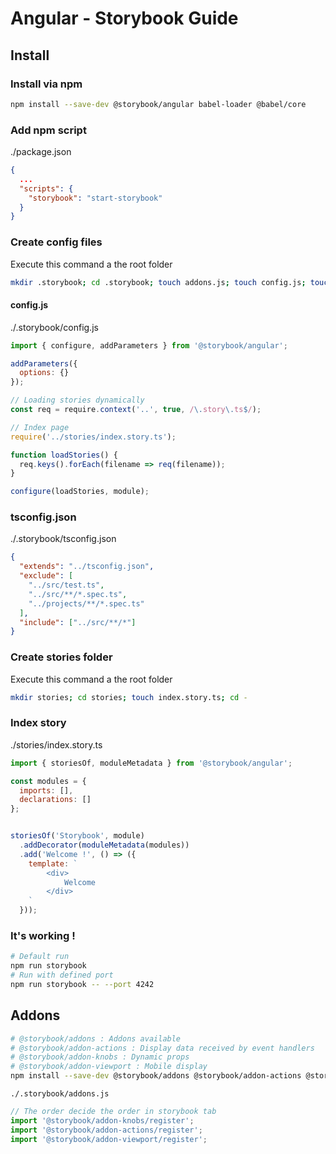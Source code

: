 # Angular - Storybook Guide

## Install

### Install via npm

```sh
npm install --save-dev @storybook/angular babel-loader @babel/core
```

### Add npm script

./package.json
```json
{
  ...
  "scripts": {
    "storybook": "start-storybook"
  }
}
```

### Create config files

Execute this command a the root folder

```sh
mkdir .storybook; cd .storybook; touch addons.js; touch config.js; touch tsconfig.json; touch preview-head.html; cd -
```

#### config.js


./.storybook/config.js
```js
import { configure, addParameters } from '@storybook/angular';

addParameters({
  options: {}
});

// Loading stories dynamically
const req = require.context('..', true, /\.story\.ts$/);

// Index page
require('../stories/index.story.ts');

function loadStories() {
  req.keys().forEach(filename => req(filename));
}

configure(loadStories, module);
````

### tsconfig.json

./.storybook/tsconfig.json
```json
{
  "extends": "../tsconfig.json",
  "exclude": [
    "../src/test.ts",
    "../src/**/*.spec.ts",
    "../projects/**/*.spec.ts"
  ],
  "include": ["../src/**/*"]
}
```

### Create stories folder

Execute this command a the root folder

```sh
mkdir stories; cd stories; touch index.story.ts; cd -
```

### Index story

./stories/index.story.ts
```js
import { storiesOf, moduleMetadata } from '@storybook/angular';

const modules = {
  imports: [],
  declarations: []
};


storiesOf('Storybook', module)
  .addDecorator(moduleMetadata(modules))
  .add('Welcome !', () => ({
    template: `
    	<div>
    		Welcome
    	</div>
    `
  }));

```

### It's working !

```sh
# Default run
npm run storybook
# Run with defined port
npm run storybook -- --port 4242
```

## Addons 

```sh
# @storybook/addons : Addons available
# @storybook/addon-actions : Display data received by event handlers
# @storybook/addon-knobs : Dynamic props
# @storybook/addon-viewport : Mobile display
npm install --save-dev @storybook/addons @storybook/addon-actions @storybook/addon-knobs @storybook/addon-viewport
```

`./.storybook/addons.js`

```js
// The order decide the order in storybook tab
import '@storybook/addon-knobs/register';
import '@storybook/addon-actions/register';
import '@storybook/addon-viewport/register';
```
